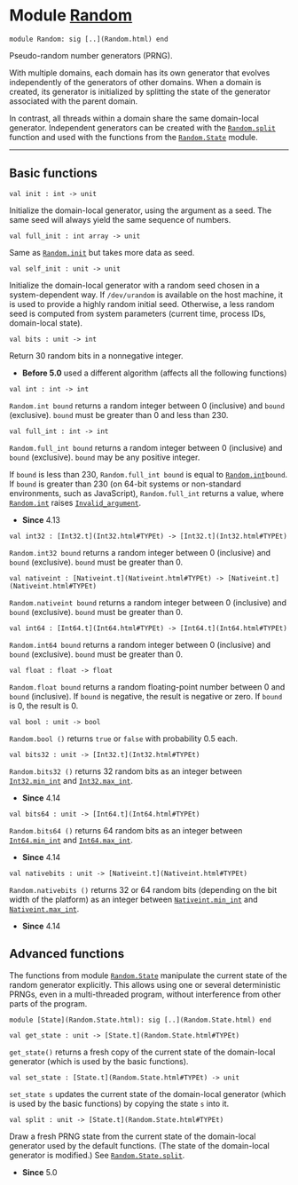 # Module [Random](type_Random.html)


```
module Random: sig [..](Random.html) end
```


Pseudo-random number generators (PRNG).


With multiple domains, each domain has its own generator that evolves
 independently of the generators of other domains. When a domain is
 created, its generator is initialized by splitting the state
 of the generator associated with the parent domain.


In contrast, all threads within a domain share the same domain-local
 generator. Independent generators can be created with the [`Random.split`](Random.html#VALsplit)
 function and used with the functions from the [`Random.State`](Random.State.html) module.





---

## Basic functions


```
val init : int -> unit
```


Initialize the domain-local generator, using the argument as a seed.
 The same seed will always yield the same sequence of numbers.




```
val full_init : int array -> unit
```


Same as [`Random.init`](Random.html#VALinit) but takes more data as seed.




```
val self_init : unit -> unit
```


Initialize the domain-local generator with a random seed chosen
 in a system-dependent way. If `/dev/urandom` is available on the host
 machine, it is used to provide a highly random initial seed. Otherwise, a
 less random seed is computed from system parameters (current time, process
 IDs, domain-local state).




```
val bits : unit -> int
```


Return 30 random bits in a nonnegative integer.



* **Before 5.0**  used a different algorithm (affects all the following functions)



```
val int : int -> int
```


`Random.int bound` returns a random integer between 0 (inclusive)
 and `bound` (exclusive). `bound` must be greater than 0 and less
 than 230.




```
val full_int : int -> int
```


`Random.full_int bound` returns a random integer between 0 (inclusive)
 and `bound` (exclusive). `bound` may be any positive integer.


If `bound` is less than 230, `Random.full_int bound` is equal to
 [`Random.int`](Random.html#VALint)`bound`. If `bound` is greater than 230 (on 64-bit systems
 or non-standard environments, such as JavaScript), `Random.full_int`
 returns a value, where [`Random.int`](Random.html#VALint) raises [`Invalid_argument`](Stdlib.html#EXCEPTIONInvalid_argument).



* **Since** 4.13



```
val int32 : [Int32.t](Int32.html#TYPEt) -> [Int32.t](Int32.html#TYPEt)
```


`Random.int32 bound` returns a random integer between 0 (inclusive)
 and `bound` (exclusive). `bound` must be greater than 0.




```
val nativeint : [Nativeint.t](Nativeint.html#TYPEt) -> [Nativeint.t](Nativeint.html#TYPEt)
```


`Random.nativeint bound` returns a random integer between 0 (inclusive)
 and `bound` (exclusive). `bound` must be greater than 0.




```
val int64 : [Int64.t](Int64.html#TYPEt) -> [Int64.t](Int64.html#TYPEt)
```


`Random.int64 bound` returns a random integer between 0 (inclusive)
 and `bound` (exclusive). `bound` must be greater than 0.




```
val float : float -> float
```


`Random.float bound` returns a random floating-point number
 between 0 and `bound` (inclusive). If `bound` is
 negative, the result is negative or zero. If `bound` is 0,
 the result is 0.




```
val bool : unit -> bool
```


`Random.bool ()` returns `true` or `false` with probability 0.5 each.




```
val bits32 : unit -> [Int32.t](Int32.html#TYPEt)
```


`Random.bits32 ()` returns 32 random bits as an integer between
 [`Int32.min_int`](Int32.html#VALmin_int) and [`Int32.max_int`](Int32.html#VALmax_int).



* **Since** 4.14



```
val bits64 : unit -> [Int64.t](Int64.html#TYPEt)
```


`Random.bits64 ()` returns 64 random bits as an integer between
 [`Int64.min_int`](Int64.html#VALmin_int) and [`Int64.max_int`](Int64.html#VALmax_int).



* **Since** 4.14



```
val nativebits : unit -> [Nativeint.t](Nativeint.html#TYPEt)
```


`Random.nativebits ()` returns 32 or 64 random bits (depending on
 the bit width of the platform) as an integer between
 [`Nativeint.min_int`](Nativeint.html#VALmin_int) and [`Nativeint.max_int`](Nativeint.html#VALmax_int).



* **Since** 4.14


## Advanced functions

The functions from module [`Random.State`](Random.State.html) manipulate the current state
 of the random generator explicitly.
 This allows using one or several deterministic PRNGs,
 even in a multi-threaded program, without interference from
 other parts of the program.


```
module [State](Random.State.html): sig [..](Random.State.html) end
```

```
val get_state : unit -> [State.t](Random.State.html#TYPEt)
```


`get_state()` returns a fresh copy of the current state of the
 domain-local generator (which is used by the basic functions).




```
val set_state : [State.t](Random.State.html#TYPEt) -> unit
```


`set_state s` updates the current state of the domain-local
 generator (which is used by the basic functions) by copying
 the state `s` into it.




```
val split : unit -> [State.t](Random.State.html#TYPEt)
```


Draw a fresh PRNG state from the current state of the domain-local
 generator used by the default functions.
 (The state of the domain-local generator is modified.)
 See [`Random.State.split`](Random.State.html#VALsplit).



* **Since** 5.0


